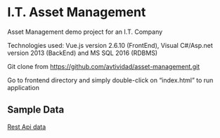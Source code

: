 # I.T. Asset Management
Asset Management demo project for an I.T. Company

Technologies used: 
Vue.js version 2.6.10 (FrontEnd), Visual C#/Asp.net version 2013 (BackEnd) and MS SQL 2016 (RDBMS)

Git clone from https://github.com/avtividad/asset-management.git

 
 Go to frontend directory and simply double-click on “index.html” to run application


## Sample Data

[Rest Api data](https://www.restapii.xyz/api/assets)